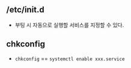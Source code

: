 ## /etc/init.d
* 부팅 시 자동으로 실행할 서비스를 지정할 수 있다.

## chkconfig
* `chkconfig` == `systemctl enable xxx.service`

